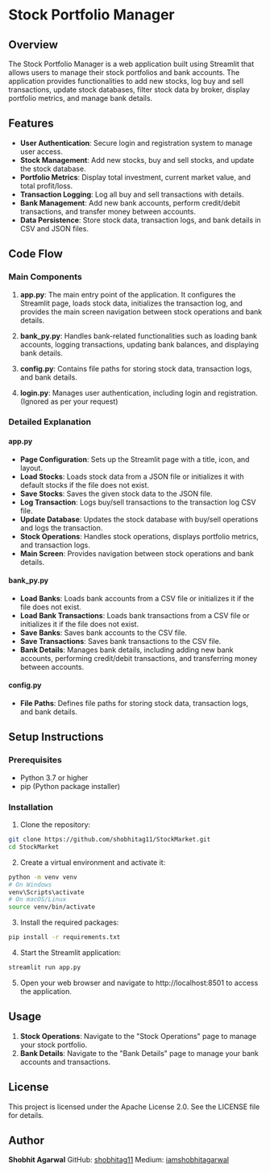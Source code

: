 # Stock Portfolio Manager

## Overview

The Stock Portfolio Manager is a web application built using Streamlit that allows users to manage their stock portfolios and bank accounts. The application provides functionalities to add new stocks, log buy and sell transactions, update stock databases, filter stock data by broker, display portfolio metrics, and manage bank details.

## Features

- **User Authentication**: Secure login and registration system to manage user access.
- **Stock Management**: Add new stocks, buy and sell stocks, and update the stock database.
- **Portfolio Metrics**: Display total investment, current market value, and total profit/loss.
- **Transaction Logging**: Log all buy and sell transactions with details.
- **Bank Management**: Add new bank accounts, perform credit/debit transactions, and transfer money between accounts.
- **Data Persistence**: Store stock data, transaction logs, and bank details in CSV and JSON files.

## Code Flow

### Main Components

1. **app.py**: The main entry point of the application. It configures the Streamlit page, loads stock data, initializes the transaction log, and provides the main screen navigation between stock operations and bank details.

2. **bank_py.py**: Handles bank-related functionalities such as loading bank accounts, logging transactions, updating bank balances, and displaying bank details.

3. **config.py**: Contains file paths for storing stock data, transaction logs, and bank details.

4. **login.py**: Manages user authentication, including login and registration. (Ignored as per your request)

### Detailed Explanation

#### app.py

- **Page Configuration**: Sets up the Streamlit page with a title, icon, and layout.
- **Load Stocks**: Loads stock data from a JSON file or initializes it with default stocks if the file does not exist.
- **Save Stocks**: Saves the given stock data to the JSON file.
- **Log Transaction**: Logs buy/sell transactions to the transaction log CSV file.
- **Update Database**: Updates the stock database with buy/sell operations and logs the transaction.
- **Stock Operations**: Handles stock operations, displays portfolio metrics, and transaction logs.
- **Main Screen**: Provides navigation between stock operations and bank details.

#### bank_py.py

- **Load Banks**: Loads bank accounts from a CSV file or initializes it if the file does not exist.
- **Load Bank Transactions**: Loads bank transactions from a CSV file or initializes it if the file does not exist.
- **Save Banks**: Saves bank accounts to the CSV file.
- **Save Transactions**: Saves bank transactions to the CSV file.
- **Bank Details**: Manages bank details, including adding new bank accounts, performing credit/debit transactions, and transferring money between accounts.

#### config.py

- **File Paths**: Defines file paths for storing stock data, transaction logs, and bank details.

## Setup Instructions

### Prerequisites

- Python 3.7 or higher
- pip (Python package installer)

### Installation

1. Clone the repository:

```sh
git clone https://github.com/shobhitag11/StockMarket.git
cd StockMarket
```
2. Create a virtual environment and activate it:
```sh
python -m venv venv
# On Windows
venv\Scripts\activate
# On macOS/Linux
source venv/bin/activate
```

3. Install the required packages:
```sh
pip install -r requirements.txt
```

4. Start the Streamlit application:
```sh
streamlit run app.py
```
5. Open your web browser and navigate to http://localhost:8501 to access the application.

## Usage
1. **Stock Operations**: Navigate to the "Stock Operations" page to manage your stock portfolio.
2. **Bank Details**: Navigate to the "Bank Details" page to manage your bank accounts and transactions.

## License
This project is licensed under the Apache License 2.0. See the LICENSE file for details.

## Author
**Shobhit Agarwal**
GitHub: [shobhitag11](https://github.com/shobhitag11)
Medium: [iamshobhitagarwal](https://iamshobhitagarwal.medium.com/)
